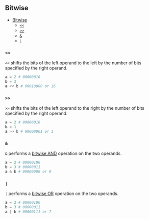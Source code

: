 ## Bitwise

- [Bitwise](#bitwise)
  - [`<<`](#)
  - [`>>`](#-1)
  - [`&`](#-2)
  - [`|`](#-3)

### `<<`

`<<` shifts the bits of the left operand to the left by the number of bits specified by the right operand.

```python
a = 2 # 00000010
b = 3
a << b # 00010000 or 16
```

### `>>`

`>>` shifts the bits of the left operand to the right by the number of bits specified by the right operand.

```python
a = 2 # 00000010
b = 1
a >> b # 00000001 or 1
```

### `&`

`&` performs a [bitwise AND](https://en.wikipedia.org/wiki/Bitwise_operation#AND) operation on the two operands.

```python
a = 2 # 00000100
b = 3 # 00000011
a & b # 00000000 or 0
```

### `|`

`|` performs a [bitwise OR](https://en.wikipedia.org/wiki/Bitwise_operation#OR) operation on the two operands.

```python
a = 2 # 00000100
b = 3 # 00000011
a | b # 00000111 or 7
```
